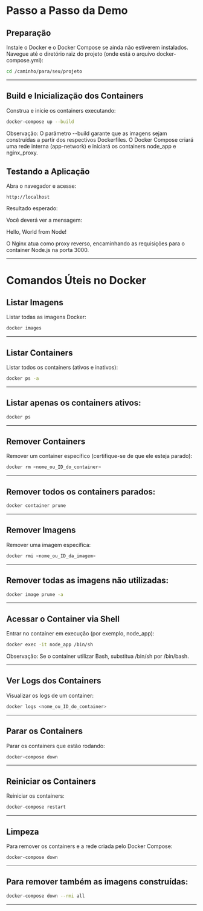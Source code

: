 # Passo a Passo da Demo

## Preparação

Instale o Docker e o Docker Compose se ainda não estiverem instalados.
Navegue até o diretório raiz do projeto (onde está o arquivo docker-compose.yml):


```sh
cd /caminho/para/seu/projeto
```

---
## Build e Inicialização dos Containers

Construa e inicie os containers executando:

```sh
docker-compose up --build
```

Observação:
O parâmetro --build garante que as imagens sejam construídas a partir dos respectivos Dockerfiles. O Docker Compose criará uma rede interna (app-network) e iniciará os containers node_app e nginx_proxy.


## Testando a Aplicação

Abra o navegador e acesse:

```
http://localhost
```

Resultado esperado:

Você deverá ver a mensagem:

Hello, World from Node!

O Nginx atua como proxy reverso, encaminhando as requisições para o container Node.js na porta 3000.

---

# Comandos Úteis no Docker

## Listar Imagens

Listar todas as imagens Docker:

```sh
docker images
```

---

## Listar Containers

Listar todos os containers (ativos e inativos):

```sh
docker ps -a
```

---

## Listar apenas os containers ativos:

```sh
docker ps
```

---

## Remover Containers

Remover um container específico (certifique-se de que ele esteja parado):

```sh
docker rm <nome_ou_ID_do_container>
```

---

## Remover todos os containers parados:

```sh
docker container prune
```
---

## Remover Imagens
Remover uma imagem específica:

```sh
docker rmi <nome_ou_ID_da_imagem>
```

---

## Remover todas as imagens não utilizadas:

```sh
docker image prune -a
```

---
## Acessar o Container via Shell

Entrar no container em execução (por exemplo, node_app):

```sh
docker exec -it node_app /bin/sh
```

Observação:
Se o container utilizar Bash, substitua /bin/sh por /bin/bash.

---
## Ver Logs dos Containers

Visualizar os logs de um container:

```sh
docker logs <nome_ou_ID_do_container>
```

---

## Parar os Containers

Parar os containers que estão rodando:

```sh
docker-compose down
```
---
## Reiniciar os Containers

Reiniciar os containers:

```sh
docker-compose restart
```
---
## Limpeza

Para remover os containers e a rede criada pelo Docker Compose:

```sh
docker-compose down
```
---
## Para remover também as imagens construídas:

```sh
docker-compose down --rmi all
```
---

